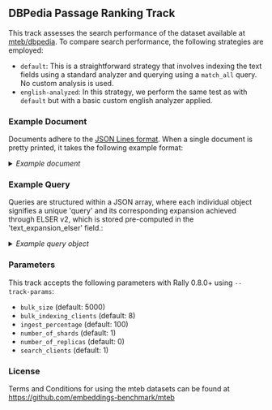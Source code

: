 ## DBPedia Passage Ranking Track

This track assesses the search performance of the dataset available at [mteb/dbpedia](https://huggingface.co/datasets/mteb/dbpedia).
To compare search performance, the following strategies are employed:
* `default`: This is a straightforward strategy that involves indexing the text fields using a standard analyzer and querying using a `match_all` query. No custom analysis is used.
* `english-analyzed`: In this strategy, we perform the same test as with `default` but with a basic custom english analyzer applied.


### Example Document

Documents adhere to the [JSON Lines format](https://jsonlines.org/).
When a single document is pretty printed, it takes the following example format:

<details>
  <summary><i>Example document</i></summary>

```json
{
  "_id": "<dbpedia:Animalia_(book)>",
  "title": "Animalia (book)",
  "text": "Animalia is an illustrated children's book by Graeme Base. It was originally published in 1986, followed by a tenth anniversary edition in 1996, and a 25th anniversary edition in 2012. Over three million copies have been sold.   A special numbered and signed anniversary edition was also published in 1996, with an embossed gold jacket."
}
```
</details>

### Example Query

Queries are structured within a JSON array, where each individual object signifies a unique 'query' and its corresponding expansion achieved through ELSER v2, which is stored pre-computed in the 'text_expansion_elser' field.:

<details>
  <summary><i>Example query object</i></summary>

TODO 

</details>

### Parameters
This track accepts the following parameters with Rally 0.8.0+ using `--track-params`:

* `bulk_size` (default: 5000)
* `bulk_indexing_clients` (default: 8)
* `ingest_percentage` (default: 100)
* `number_of_shards` (default: 1)
* `number_of_replicas` (default: 0)
* `search_clients` (default: 1)

### License
Terms and Conditions for using the mteb datasets can be found at https://github.com/embeddings-benchmark/mteb 
